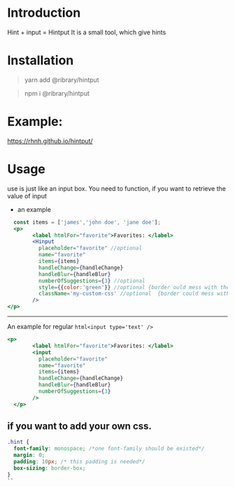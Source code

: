 # Introduction
Hint + input  = Hintput
It is a small tool, which give hints

# Installation
> yarn add @ribrary/hintput

> npm i  @ribrary/hintput

# Example:
https://rhnh.github.io/hintput/

# Usage
use is just like an input box.
You need to function, if you want to retrieve the value of input
- an example
```jsx
  const items = ['james','john doe', 'jane doe'];
  <p>
        <label htmlFor="favorite">Favorites: </label>
        <Hinput
          placeholder="favorite" //optional
          name="favorite"
          items={items}
          handleChange={handleChange}
          handleBlur={handleBlur}
          numberOfSuggestions={3} //optional
          style={{color:'green'}} //optional {border ould mess with the size }
          className='my-custom-css' //optional  {border could mess with the size }
        />
</p>
```
----------------------------
An example for regular ```html<input type='text' />```
```jsx
<p>
        <label htmlFor="favorite">Favorites: </label>
        <input
          placeholder="favorite"
          name="favorite"
          items={items}
          handleChange={handleChange}
          handleBlur={handleBlur}
          numberOfSuggestions={3}
        />
  </p>
```

## if you want to add your own css.
```css
.hint {
  font-family: monospace; /*one font-family should be existed*/
  margin: 0;
  padding: 10px; /* this padding is needed*/
  box-sizing: border-box;
}
``